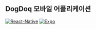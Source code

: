 ## DogDoq 모바일 어플리케이션
[![React-Native](https://img.shields.io/badge/React--Native-0.57.1-blue.svg)](https://facebook.github.io/react-native/)
[![Expo](https://img.shields.io/badge/Expo-2.11.9-blueviolet.svg)](https://expo.io/)
